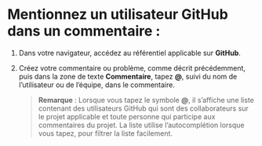 # Mentionnez un utilisateur GitHub dans un commentaire :

1.  Dans votre navigateur, accédez au référentiel applicable sur **GitHub**.

2.  Créez votre commentaire ou problème, comme décrit précédemment, puis dans la zone de texte **Commentaire**, tapez **@**, suivi du nom de l’utilisateur ou de l’équipe, dans le commentaire.

    > **Remarque** : Lorsque vous tapez le symbole **@**, il s’affiche une liste contenant des utilisateurs GitHub qui sont des collaborateurs sur le projet applicable et toute personne qui participe aux commentaires du projet. La liste utilise l’autocomplétion lorsque vous tapez, pour filtrer la liste facilement.
